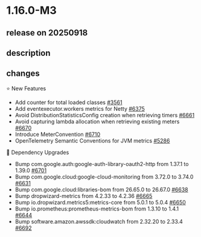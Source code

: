 # 1.16.0-M3

## release on 20250918
## description
## changes
⭐ New Features

* Add counter for total loaded classes <a href="https://github.com/micrometer-metrics/micrometer/issues/3561" data-hovercard-type="issue" data-hovercard-url="/micrometer-metrics/micrometer/issues/3561/hovercard">#3561</a>
* Add eventexecutor.workers metrics for Netty <a href="https://github.com/micrometer-metrics/micrometer/issues/6375" data-hovercard-type="issue" data-hovercard-url="/micrometer-metrics/micrometer/issues/6375/hovercard">#6375</a>
* Avoid DistributionStatisticsConfig creation when retrieving timers <a href="https://github.com/micrometer-metrics/micrometer/pull/6661" data-hovercard-type="pull_request" data-hovercard-url="/micrometer-metrics/micrometer/pull/6661/hovercard">#6661</a>
* Avoid capturing lambda allocation when retrieving existing meters <a href="https://github.com/micrometer-metrics/micrometer/pull/6670" data-hovercard-type="pull_request" data-hovercard-url="/micrometer-metrics/micrometer/pull/6670/hovercard">#6670</a>
* Introduce MeterConvention <a href="https://github.com/micrometer-metrics/micrometer/issues/6710" data-hovercard-type="issue" data-hovercard-url="/micrometer-metrics/micrometer/issues/6710/hovercard">#6710</a>
* OpenTelemetry Semantic Conventions for JVM metrics <a href="https://github.com/micrometer-metrics/micrometer/issues/5286" data-hovercard-type="issue" data-hovercard-url="/micrometer-metrics/micrometer/issues/5286/hovercard">#5286</a>

🔨 Dependency Upgrades

* Bump com.google.auth:google-auth-library-oauth2-http from 1.37.1 to 1.39.0 <a href="https://github.com/micrometer-metrics/micrometer/pull/6701" data-hovercard-type="pull_request" data-hovercard-url="/micrometer-metrics/micrometer/pull/6701/hovercard">#6701</a>
* Bump com.google.cloud:google-cloud-monitoring from 3.72.0 to 3.74.0 <a href="https://github.com/micrometer-metrics/micrometer/pull/6631" data-hovercard-type="pull_request" data-hovercard-url="/micrometer-metrics/micrometer/pull/6631/hovercard">#6631</a>
* Bump com.google.cloud:libraries-bom from 26.65.0 to 26.67.0 <a href="https://github.com/micrometer-metrics/micrometer/pull/6638" data-hovercard-type="pull_request" data-hovercard-url="/micrometer-metrics/micrometer/pull/6638/hovercard">#6638</a>
* Bump dropwizard-metrics from 4.2.33 to 4.2.36 <a href="https://github.com/micrometer-metrics/micrometer/pull/6665" data-hovercard-type="pull_request" data-hovercard-url="/micrometer-metrics/micrometer/pull/6665/hovercard">#6665</a>
* Bump io.dropwizard.metrics5:metrics-core from 5.0.1 to 5.0.4 <a href="https://github.com/micrometer-metrics/micrometer/pull/6650" data-hovercard-type="pull_request" data-hovercard-url="/micrometer-metrics/micrometer/pull/6650/hovercard">#6650</a>
* Bump io.prometheus:prometheus-metrics-bom from 1.3.10 to 1.4.1 <a href="https://github.com/micrometer-metrics/micrometer/pull/6644" data-hovercard-type="pull_request" data-hovercard-url="/micrometer-metrics/micrometer/pull/6644/hovercard">#6644</a>
* Bump software.amazon.awssdk:cloudwatch from 2.32.20 to 2.33.4 <a href="https://github.com/micrometer-metrics/micrometer/pull/6692" data-hovercard-type="pull_request" data-hovercard-url="/micrometer-metrics/micrometer/pull/6692/hovercard">#6692</a>

